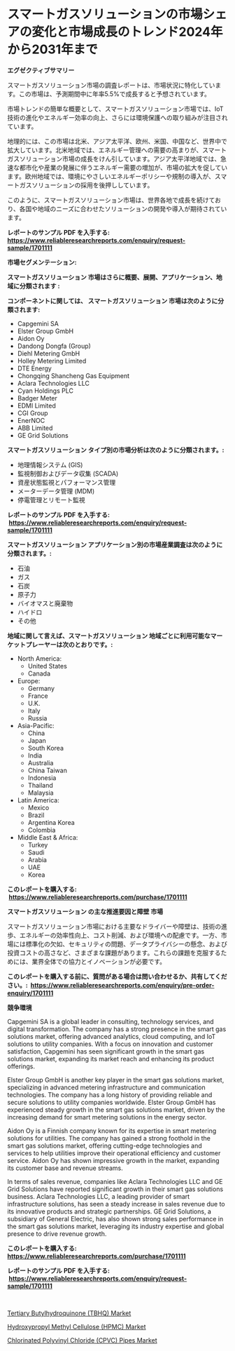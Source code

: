 <p><h1>スマートガスソリューションの市場シェアの変化と市場成長のトレンド2024年から2031年まで</h1></p><p><strong>エグゼクティブサマリー</strong></p>
<p><p>スマートガスソリューション市場の調査レポートは、市場状況に特化しています。この市場は、予測期間中に年率5.5%で成長すると予想されています。</p><p>市場トレンドの簡単な概要として、スマートガスソリューション市場では、IoT技術の進化やエネルギー効率の向上、さらには環境保護への取り組みが注目されています。</p><p>地理的には、この市場は北米、アジア太平洋、欧州、米国、中国など、世界中で拡大しています。北米地域では、エネルギー管理への需要の高まりが、スマートガスソリューション市場の成長をけん引しています。アジア太平洋地域では、急速な都市化や産業の発展に伴うエネルギー需要の増加が、市場の拡大を促しています。欧州地域では、環境にやさしいエネルギーポリシーや規制の導入が、スマートガスソリューションの採用を後押ししています。</p><p>このように、スマートガスソリューション市場は、世界各地で成長を続けており、各国や地域のニーズに合わせたソリューションの開発や導入が期待されています。</p></p>
<p><strong>レポートのサンプル PDF を入手する: <a href="https://www.reliableresearchreports.com/enquiry/request-sample/1701111">https://www.reliableresearchreports.com/enquiry/request-sample/1701111</a></strong></p>
<p><strong>市場セグメンテーション:</strong></p>
<p><strong> スマートガスソリューション 市場はさらに概要、展開、アプリケーション、地域に分類されます :</strong></p>
<p><strong>コンポーネントに関しては、 スマートガスソリューション 市場は次のように分類されます: &nbsp;</strong></p>
<p><ul><li>Capgemini SA</li><li>Elster Group GmbH</li><li>Aidon Oy</li><li>Dandong Dongfa (Group)</li><li>Diehl Metering GmbH</li><li>Holley Metering Limited</li><li>DTE Energy</li><li>Chongqing Shancheng Gas Equipment</li><li>Aclara Technologies LLC</li><li>Cyan Holdings PLC</li><li>Badger Meter</li><li>EDMI Limited</li><li>CGI Group</li><li>EnerNOC</li><li>ABB Limited</li><li>GE Grid Solutions</li></ul></p>
<p><strong> スマートガスソリューション タイプ別の市場分析は次のように分類されます。:</strong></p>
<p><ul><li>地理情報システム (GIS)</li><li>監視制御およびデータ収集 (SCADA)</li><li>資産状態監視とパフォーマンス管理</li><li>メーターデータ管理 (MDM)</li><li>停電管理とリモート監視</li></ul></p>
<p><strong>レポートのサンプル PDF を入手する: &nbsp;<a href="https://www.reliableresearchreports.com/enquiry/request-sample/1701111">https://www.reliableresearchreports.com/enquiry/request-sample/1701111</a></strong></p>
<p><strong> スマートガスソリューション アプリケーション別の市場産業調査は次のように分類されます。:</strong></p>
<p><ul><li>石油</li><li>ガス</li><li>石炭</li><li>原子力</li><li>バイオマスと廃棄物</li><li>ハイドロ</li><li>その他</li></ul></p>
<p><strong>地域に関して言えば、スマートガスソリューション 地域ごとに利用可能なマーケットプレーヤーは次のとおりです。:</strong></p>
<p><ul>
    <li>
        North America:
        <ul>
            <li>United States</li>
            <li>Canada</li>
        </ul>
    </li>
    <li>
        Europe:
        <ul>
            <li>Germany</li>
            <li>France</li>
            <li>U.K.</li>
            <li>Italy</li>
            <li>Russia</li>
        </ul>
    </li>
    <li>
        Asia-Pacific:
        <ul>
            <li>China</li>
            <li>Japan</li>
            <li>South Korea</li>
            <li>India</li>
            <li>Australia</li>
            <li>China Taiwan</li>
            <li>Indonesia</li>
            <li>Thailand</li>
            <li>Malaysia</li>
        </ul>
    </li>
    <li>
        Latin America:
        <ul>
            <li>Mexico</li>
            <li>Brazil</li>
            <li>Argentina Korea</li>
            <li>Colombia</li>
        </ul>
    </li>
    <li>
        Middle East & Africa:
        <ul>
            <li>Turkey</li>
            <li>Saudi</li>
            <li>Arabia</li>
            <li>UAE</li>
            <li>Korea</li>
        </ul>
    </li>
    </ul></p>
<p><strong>このレポートを購入する: &nbsp;<a href="https://www.reliableresearchreports.com/purchase/1701111">https://www.reliableresearchreports.com/purchase/1701111</a></strong></p>
<p><strong>スマートガスソリューション の主な推進要因と障壁 市場</strong></p>
<p><p>スマートガスソリューション市場における主要なドライバーや障壁は、技術の進歩、エネルギーの効率性向上、コスト削減、および環境への配慮です。一方、市場には標準化の欠如、セキュリティの問題、データプライバシーの懸念、および投資コストの高さなど、さまざまな課題があります。これらの課題を克服するためには、業界全体での協力とイノベーションが必要です。</p></p>
<p><strong>このレポートを購入する前に、質問がある場合は問い合わせるか、共有してください。:&nbsp; <a href="https://www.reliableresearchreports.com/enquiry/pre-order-enquiry/1701111">https://www.reliableresearchreports.com/enquiry/pre-order-enquiry/1701111</a></strong></p>
<p><strong>競争環境</strong></p>
<p><p>Capgemini SA is a global leader in consulting, technology services, and digital transformation. The company has a strong presence in the smart gas solutions market, offering advanced analytics, cloud computing, and IoT solutions to utility companies. With a focus on innovation and customer satisfaction, Capgemini has seen significant growth in the smart gas solutions market, expanding its market reach and enhancing its product offerings.</p><p>Elster Group GmbH is another key player in the smart gas solutions market, specializing in advanced metering infrastructure and communication technologies. The company has a long history of providing reliable and secure solutions to utility companies worldwide. Elster Group GmbH has experienced steady growth in the smart gas solutions market, driven by the increasing demand for smart metering solutions in the energy sector.</p><p>Aidon Oy is a Finnish company known for its expertise in smart metering solutions for utilities. The company has gained a strong foothold in the smart gas solutions market, offering cutting-edge technologies and services to help utilities improve their operational efficiency and customer service. Aidon Oy has shown impressive growth in the market, expanding its customer base and revenue streams.</p><p>In terms of sales revenue, companies like Aclara Technologies LLC and GE Grid Solutions have reported significant growth in their smart gas solutions business. Aclara Technologies LLC, a leading provider of smart infrastructure solutions, has seen a steady increase in sales revenue due to its innovative products and strategic partnerships. GE Grid Solutions, a subsidiary of General Electric, has also shown strong sales performance in the smart gas solutions market, leveraging its industry expertise and global presence to drive revenue growth.</p></p>
<p><strong>このレポートを購入する: &nbsp; <a href="https://www.reliableresearchreports.com/purchase/1701111">https://www.reliableresearchreports.com/purchase/1701111</a></strong></p>
<p><strong>レポートのサンプル PDF を入手する: &nbsp;<a href="https://www.reliableresearchreports.com/enquiry/request-sample/1701111">https://www.reliableresearchreports.com/enquiry/request-sample/1701111</a></strong><strong></strong></p>
<p>&nbsp;</p>
<p><p><a href="https://github.com/juancolorado15/Market-Research-Report-List-1/blob/main/tertiary-butylhydroquinone-tbhq-market.md">Tertiary Butylhydroquinone (TBHQ) Market</a></p><p><a href="https://github.com/dx0328/Market-Research-Report-List-1/blob/main/hydroxypropyl-methyl-cellulose-hpmc-market.md">Hydroxypropyl Methyl Cellulose (HPMC) Market</a></p><p><a href="https://github.com/Glendatilghmankmgz0rbhwpy/Market-Research-Report-List-1/blob/main/chlorinated-polyvinyl-chloride-cpvc-pipes-market.md">Chlorinated Polyvinyl Chloride (CPVC) Pipes Market</a></p></p>
